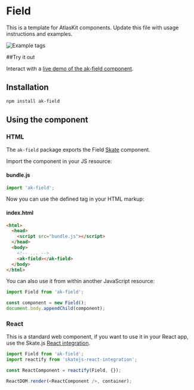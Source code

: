 # Field

This is a template for AtlasKit components. Update this file with usage instructions and examples.


![Example tags](https://bytebucket.org/atlassian/atlaskit/raw/master/packages/ak-componentname/docs/insertyourimagehere.png)

##Try it out

Interact with a [live demo of the ak-field component](https://aui-cdn.atlassian.com/atlaskit/stories/ak-field/@VERSION@/).

## Installation

```sh
npm install ak-field
```

## Using the component

### HTML

The `ak-field` package exports the Field [Skate](https://github.com/skatejs/skatejs) component.

Import the component in your JS resource:

#### bundle.js

```js
import 'ak-field';
```

Now you can use the defined tag in your HTML markup:

#### index.html

```html
<html>
  <head>
    <script src="bundle.js"></script>
  </head>
  <body>
    <!-- ... -->
    <ak-field></ak-field>
  </body>
</html>
```

You can also use it from within another JavaScript resource:

```js
import Field from 'ak-field';

const component = new Field();
document.body.appendChild(component);
```

### React

This is a standard web component, if you want to use it in your React app, use the Skate.js [React integration](https://github.com/webcomponents/react-integration).

```js
import Field from 'ak-field';
import reactify from 'skatejs-react-integration';

const ReactComponent = reactify(Field, {});

ReactDOM.render(<ReactComponent />, container);
```
